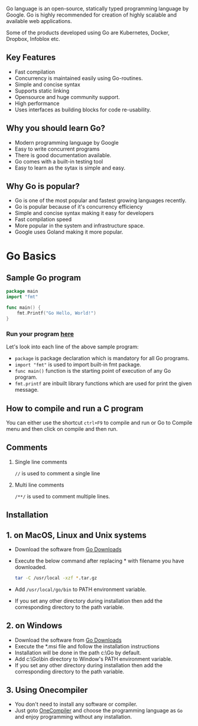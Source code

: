 Go language is an open-source, statically typed programming language by Google. Go is highly recommended for creation of highly scalable and available web applications. 

Some of the products developed using Go are Kubernetes, Docker, Dropbox, Infoblox etc.

## Key Features
* Fast compilation
* Concurrency is maintained easily using Go-routines.
* Simple and concise syntax
* Supports static linking
* Opensource and huge community support.
* High performance
* Uses interfaces as building blocks for code re-usability.

## Why you should learn Go?
* Modern programming language by Google
* Easy to write concurrent programs
* There is good documentation available.
* Go comes with a built-in testing tool 
* Easy to learn as the sytax is simple and easy.

## Why Go is popular?

* Go is one of the most popular and fastest growing languages recently.
* Go is popular because of it's concurrency efficiency 
* Simple and concise syntax making it easy for developers
* Fast compilation speed
* More popular in the system and infrastructure space. 
* Google uses Goland making it more popular.

# Go Basics

## Sample Go program

```go
package main
import "fmt"

func main() {
	fmt.Printf("Go Hello, World!")
}
```
### Run your program [here](https://onecompiler.com/go)

Let's look into each line of the above sample program:

* `package` is package declaration which is mandatory for all Go programs. 
* `import "fmt"` is used to import built-in fmt package.
* `func main()` function is the starting point of execution of any Go program.
* `fmt.printf` are inbuilt library functions which are used for print the given message.


## How to compile and run a C program

You can either use the shortcut `ctrl+F9` to compile and run or Go to Compile menu and then click on compile and then run.


## Comments

1. Single line comments

    `//` is used to comment a single line

2. Multi line comments

    `/**/` is used to comment multiple lines.

 
## Installation

## 1. on MacOS, Linux and Unix systems

* Download the software from [Go Downloads](https://golang.org/dl/)

* Execute the below command after replacing * with filename you have downloaded.
    ```sh
    tar -C /usr/local -xzf *.tar.gz  
    ```
* Add `/usr/local/go/bin` to PATH environment variable.
* If you set any other directory during installation then add the corresponding directory to the path variable.

## 2. on Windows

* Download the software from [Go Downloads](https://golang.org/dl/)
* Execute the *.msi file and follow the installation instructions
* Installation will be done in the path c:\Go by default.
* Add c:\Go\bin directory to Window's PATH environment variable. 
* If you set any other directory during installation then add the corresponding directory to the path variable.

## 3. Using Onecompiler

* You don't need to install any software or compiler.
* Just goto [OneCompiler](Onecompiler.com/go) and choose the programming language as `Go` and enjoy programming without any installation.
